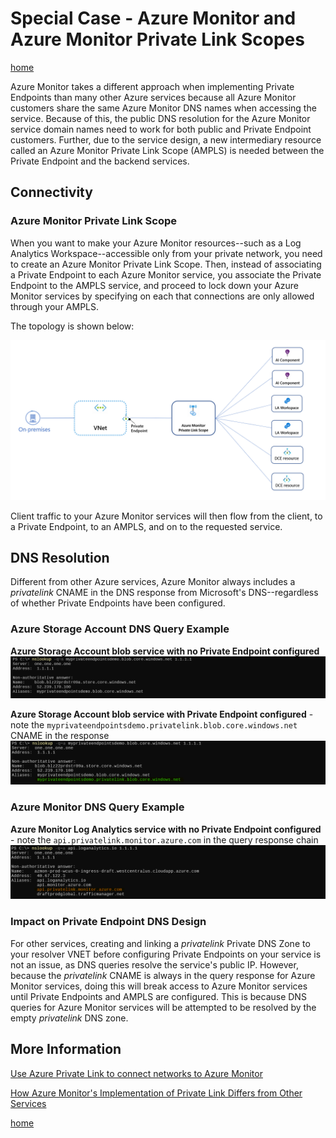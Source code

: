 # Special Case - Azure Monitor and Azure Monitor Private Link Scopes

[home](./readme.md)

Azure Monitor takes a different approach when implementing Private Endpoints than many other Azure services because all Azure Monitor customers share the same Azure Monitor DNS names when accessing the service. Because of this, the public DNS resolution for the Azure Monitor service domain names need to work for both public and Private Endpoint customers. Further, due to the service design, a new intermediary resource called an Azure Monitor Private Link Scope (AMPLS) is needed between the Private Endpoint and the backend services.

## Connectivity

### Azure Monitor Private Link Scope

When you want to make your Azure Monitor resources--such as a Log Analytics Workspace--accessible only from your private network, you need to create an Azure Monitor Private Link Scope. Then, instead of associating a Private Endpoint to each Azure Monitor service, you associate the Private Endpoint to the AMPLS service, and proceed to lock down your Azure Monitor services by specifying on each that connections are only allowed through your AMPLS.

The topology is shown below:

![Azure Monitor Private Link Scope Topology](img/ampls-basic-topology.png)

Client traffic to your Azure Monitor services will then flow from the client, to a Private Endpoint, to an AMPLS, and on to the requested service.

## DNS Resolution

Different from other Azure services, Azure Monitor always includes a *privatelink* CNAME in the DNS response from Microsoft's DNS--regardless of whether Private Endpoints have been configured.

### Azure Storage Account DNS Query Example

**Azure Storage Account blob service with no Private Endpoint configured**
![Azure Storage Account Blob Service NSLookup with No Private Endpoints](img/nslookup-storage-account-no-pe.png)

**Azure Storage Account blob service with Private Endpoint configured** - note the `myprivateendpointsdemo.privatelink.blob.core.windows.net` CNAME in the response
![Azure Storage Account Blob Service NSLookup with Private Endpoints](img/nslookup-storage-account-with-pe.png)

### Azure Monitor DNS Query Example

**Azure Monitor Log Analytics service with no Private Endpoint configured** - note the `api.privatelink.monitor.azure.com` in the query response chain
![Azure Log Analytics Service NSLookup with No Private Endpoints](img/nslookup-ampls-no-pe.png)

### Impact on Private Endpoint DNS Design

For other services, creating and linking a *privatelink* Private DNS Zone to your resolver VNET before configuring Private Endpoints on your service is not an issue, as DNS queries resolve the service's public IP. However, because the *privatelink* CNAME is always in the query response for Azure Monitor services, doing this will break access to Azure Monitor services until Private Endpoints and AMPLS are configured. This is because DNS queries for Azure Monitor services will be attempted to be resolved by the empty *privatelink* DNS zone.

## More Information

[Use Azure Private Link to connect networks to Azure Monitor](https://learn.microsoft.com/azure/azure-monitor/logs/private-link-security)

[How Azure Monitor's Implementation of Private Link Differs from Other Services](https://techcommunity.microsoft.com/t5/fasttrack-for-azure/how-azure-monitor-s-implementation-of-private-link-differs-from/ba-p/3608938)

[home](./readme.md)

